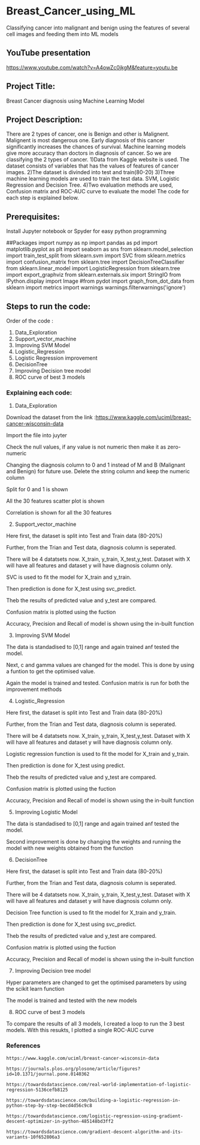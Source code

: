 # Breast_Cancer_using_ML
Classifying cancer into malignant and benign using the features of several cell images and feeding them into ML models

## YouTube presentation

https://www.youtube.com/watch?v=A4owZc0jkgM&feature=youtu.be

## Project Title: 
Breast Cancer diagnosis using Machine Learning Model

## Project Description:
There are 2 types of cancer, one is Benign and other is Malignent.
Malignent is most dangerous one. Early diagnosis of this cancer significantly increases the chances of survival. 
Machine learning models give more accuracy than doctors in diagnosis of cancer. 
So we are classifying the 2 types of cancer.
1)Data from Kaggle website is used. The dataset consists of variables that has the values of features of cancer images.
2)The dataset is divinded into test and train(80-20)
3)Three machine learning models are used to train the test data. SVM, Logistic Regression and Decision Tree.
4)Two evaluation methods are used, Confusion matrix and ROC-AUC curve to evaluate the model
The code for each step is explained below.

## Prerequisites:
Install Jupyter notebook or Spyder for easy python programming

##Packages
import numpy as np
import pandas as pd
import matplotlib.pyplot as plt
import seaborn as sns
from sklearn.model_selection import train_test_split 
from sklearn.svm import SVC
from sklearn.metrics import confusion_matrix
from sklearn.tree import DecisionTreeClassifier
from sklearn.linear_model import LogisticRegression
from sklearn.tree import export_graphviz
from sklearn.externals.six import StringIO 
from IPython.display import Image 
#from pydot import graph_from_dot_data
from sklearn import metrics
import warnings
warnings.filterwarnings('ignore')



## Steps to run the code:
Order of the code : 
1) Data_Exploration
2) Support_vector_machine
3) Improving SVM Model
4) Logistic_Regression
5) Logistic Regression improvement
6) DecisionTree
7) Improving Decision tree model
8) ROC curve of best 3 models

### Explaining each code:
1) Data_Exploration

  Download the dataset from the link :https://www.kaggle.com/uciml/breast-cancer-wisconsin-data

  Import the file into juyter

  Check the null values, if any value is not numeric then make it as zero-numeric

  Changing the diagnosis column to 0 and 1 instead of M and B (Malignant and Benign) for future use. Delete the string column and keep the numeric column

  Split for 0 and 1 is shown

  All the 30 features scatter plot is shown

  Correlation is shown for all the 30 features

2) Support_vector_machine

  Here first, the dataset is split into Test and Train data (80-20%)

  Further, from the Trian and Test data, diagnosis column is seperated. 

  There will be 4 datatsets now. X_train, y_train, X_test,y_test. Dataset with X will have all features and dataset y will have diagnosis column only.

  SVC is used to fit the model for X_train and y_train.

  Then prediction is done for X_test using svc_predict.

  Theb the results of predicted value and y_test are compared. 

  Confusion matrix is plotted using the fuction

  Accuracy, Precision and Recall of model is shown using the in-built function

3) Improving SVM Model

  The data is standadised to [0,1] range and again trained anf tested the model. 

  Next, c and gamma values are changed for the model. This is done by using a funtion to get the optimised value.

  Again the model is trained and tested. Confusion matrix is run for both the improvement methods

4) Logistic_Regression

  Here first, the dataset is split into Test and Train data (80-20%)

  Further, from the Trian and Test data, diagnosis column is seperated. 

  There will be 4 datatsets now. X_train, y_train, X_test,y_test. Dataset with X will have all features and dataset y will have diagnosis column only.

  Logistic regression function is used to fit the model for X_train and y_train.

  Then prediction is done for X_test using predict.

  Theb the results of predicted value and y_test are compared. 

  Confusion matrix is plotted using the fuction

  Accuracy, Precision and Recall of model is shown using the in-built function

5) Improving Logistic Model

  The data is standadised to [0,1] range and again trained anf tested the model. 

  Second improvement is done by changing the weights and running the model with new weights obtained from the function

6) DecisionTree

  Here first, the dataset is split into Test and Train data (80-20%)

  Further, from the Trian and Test data, diagnosis column is seperated. 

  There will be 4 datatsets now. X_train, y_train, X_test,y_test. Dataset with X will have all features and dataset y will have diagnosis column only.

  Decision Tree function  is used to fit the model for X_train and y_train.

  Then prediction is done for X_test using svc_predict.

  Theb the results of predicted value and y_test are compared. 

  Confusion matrix is plotted using the fuction

  Accuracy, Precision and Recall of model is shown using the in-built function

7) Improving Decision tree model

  Hyper parameters are changed to get the optimised parameters by using the scikit learn function

  The model is trained and tested with the new models

8) ROC curve of best 3 models

  To compare the results of all 3 models, I created a loop to run the 3 best models. With this resukts, I plotted a single ROC-AUC curve 

### References

    https://www.kaggle.com/uciml/breast-cancer-wisconsin-data

    https://journals.plos.org/plosone/article/figures?id=10.1371/journal.pone.0140362

    https://towardsdatascience.com/real-world-implementation-of-logistic-regression-5136cefb8125

    https://towardsdatascience.com/building-a-logistic-regression-in-python-step-by-step-becd4d56c9c8

    https://towardsdatascience.com/logistic-regression-using-gradient-descent-optimizer-in-python-485148bd3ff2

    https://towardsdatascience.com/gradient-descent-algorithm-and-its-variants-10f652806a3


